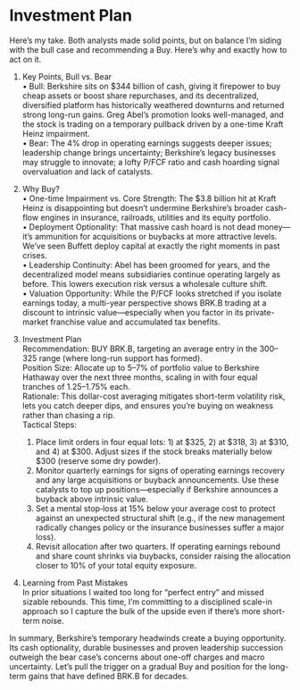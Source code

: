 # Investment Plan

Here’s my take. Both analysts made solid points, but on balance I’m siding with the bull case and recommending a Buy. Here’s why and exactly how to act on it.

1. Key Points, Bull vs. Bear  
   • Bull: Berkshire sits on $344 billion of cash, giving it firepower to buy cheap assets or boost share repurchases, and its decentralized, diversified platform has historically weathered downturns and returned strong long-run gains. Greg Abel’s promotion looks well-managed, and the stock is trading on a temporary pullback driven by a one-time Kraft Heinz impairment.  
   • Bear: The 4% drop in operating earnings suggests deeper issues; leadership change brings uncertainty; Berkshire’s legacy businesses may struggle to innovate; a lofty P/FCF ratio and cash hoarding signal overvaluation and lack of catalysts.

2. Why Buy?  
   • One-time Impairment vs. Core Strength: The $3.8 billion hit at Kraft Heinz is disappointing but doesn’t undermine Berkshire’s broader cash-flow engines in insurance, railroads, utilities and its equity portfolio.  
   • Deployment Optionality: That massive cash hoard is not dead money—it’s ammunition for acquisitions or buybacks at more attractive levels. We’ve seen Buffett deploy capital at exactly the right moments in past crises.  
   • Leadership Continuity: Abel has been groomed for years, and the decentralized model means subsidiaries continue operating largely as before. This lowers execution risk versus a wholesale culture shift.  
   • Valuation Opportunity: While the P/FCF looks stretched if you isolate earnings today, a multi-year perspective shows BRK.B trading at a discount to intrinsic value—especially when you factor in its private-market franchise value and accumulated tax benefits.  

3. Investment Plan  
   Recommendation: BUY BRK.B, targeting an average entry in the $300–$325 range (where long-run support has formed).  
   Position Size: Allocate up to 5–7% of portfolio value to Berkshire Hathaway over the next three months, scaling in with four equal tranches of 1.25–1.75% each.  
   Rationale: This dollar-cost averaging mitigates short-term volatility risk, lets you catch deeper dips, and ensures you’re buying on weakness rather than chasing a rip.  
   Tactical Steps:  
     1. Place limit orders in four equal lots: 1) at $325, 2) at $318, 3) at $310, and 4) at $300. Adjust sizes if the stock breaks materially below $300 (reserve some dry powder).  
     2. Monitor quarterly earnings for signs of operating earnings recovery and any large acquisitions or buyback announcements. Use these catalysts to top up positions—especially if Berkshire announces a buyback above intrinsic value.  
     3. Set a mental stop‐loss at 15% below your average cost to protect against an unexpected structural shift (e.g., if the new management radically changes policy or the insurance businesses suffer a major loss).  
     4. Revisit allocation after two quarters. If operating earnings rebound and share count shrinks via buybacks, consider raising the allocation closer to 10% of your total equity exposure.  

4. Learning from Past Mistakes  
   In prior situations I waited too long for “perfect entry” and missed sizable rebounds. This time, I’m committing to a disciplined scale-in approach so I capture the bulk of the upside even if there’s more short-term noise.  

In summary, Berkshire’s temporary headwinds create a buying opportunity. Its cash optionality, durable businesses and proven leadership succession outweigh the bear case’s concerns about one-off charges and macro uncertainty. Let’s pull the trigger on a gradual Buy and position for the long-term gains that have defined BRK.B for decades.
